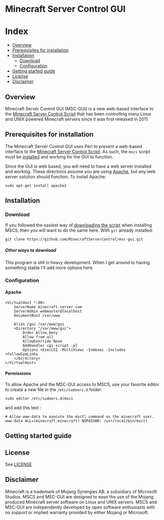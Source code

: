 # Minecraft Server Control GUI

# Index
* [Overview](#overview)
* [Prerequisites for installation](#prerequisites-for-installation)
* [Installation](#installation)
  * [Download](#download)
  * [Configuration](#configuration)
* [Getting started guide](#getting-started-guide)
* [License](LICENSE)
* [Disclaimer](#disclaimer)


## Overview
Minecraft Server Control GUI (MSC-GUI) is a new web-based interface to the [Minecraft Server Control Script](https://github.com/MinecraftServerControl/mscs) that has been controlling many Linux and UNIX powered Minecraft servers since it was first released in 2011.


## Prerequisites for installation

The Minecraft Server Control GUI uses Perl to present a web-based interface to the [Minecraft Server Control Script](https://github.com/MinecraftServerControl/mscs).  As such, the `mscs` script must be [installed](https://github.com/MinecraftServerControl/mscs/blob/master/README.md#installation) and working for the GUI to function.

Since the GUI is web based, you will need to have a web server installed and working.  These directions assume you are using [Apache](https://httpd.apache.org), but any web server solution should function.  To install Apache:

    sudo apt-get install apache2



## Installation

### Download

If you followed the easiest way of [downloading the script](https://github.com/MinecraftServerControl/mscs/blob/master/README.md#downloading-the-script) when installing MSCS, then you will want to do the same here.  With `git` already installed:

    git clone https://github.com/MinecraftServerControl/msc-gui.git


##### Other ways to download

This program is still in heavy development.  When I get around to having something stable I'll add
more options here.


### Configuration


#### Apache


```
<VirtualHost *:80>
    ServerName minecraft.server.com
    ServerAdmin webmaster@localhost
    DocumentRoot /var/www

    Alias /gui /var/www/gui
    <Directory "/var/www/gui">
        Order Allow,Deny
        Allow from all
        AllowOverride None
        AddHandler cgi-script .pl
        Options +ExecCGI -MultiViews -Indexes -Includes +FollowSymLinks
    </Directory>
</VirtualHost>

```


#### Permissions

To allow Apache and the MSC-GUI access to MSCS, use your favorite editor to create
a new file in the `/etc/sudoers.d` folder:

    sudo editor /etc/sudoers.d/mscs

and add this text :
```
# Allow www-data to execute the msctl command as the minecraft user.
www-data ALL=(minecraft:minecraft) NOPASSWD: /usr/local/bin/msctl
```


## Getting started guide


## License

See [LICENSE](LICENSE)

## Disclaimer

Minecraft is a trademark of Mojang Synergies AB, a subsidiary of Microsoft Studios.  MSCS and
MSC-GUI are designed to ease the use of the Mojang produced Minecraft server software on Linux and
UNIX servers.  MSCS and MSC-GUI are independently developed by open software enthusiasts with no support
or implied warranty provided by either Mojang or Microsoft.
